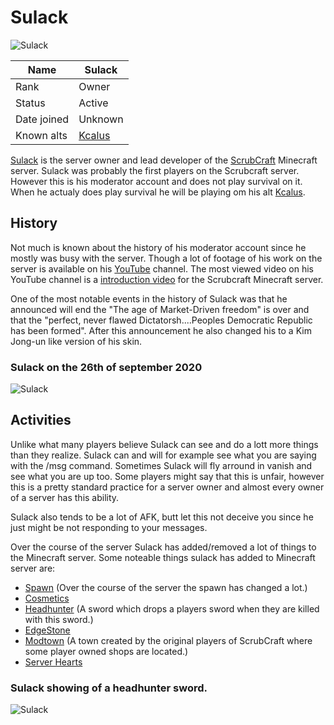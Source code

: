 # Sulack

![Sulack](https://github.com/TheDutchPanzer/wiki/blob/master/assets/images/Sulack.png)

| Name          | Sulack        |
|---------------|---------------|
| Rank          | Owner         |
| Status        | Active        |
| Date joined   | Unknown       |
| Known alts    | [Kcalus](kcalus) |

[Sulack](sulack) is the server owner and lead developer of the [ScrubCraft](scrubcraft) Minecraft server. Sulack was probably the first players on the Scrubcraft server. However this is his moderator account and does not play survival on it. When he actualy does play survival he will be playing om his alt [Kcalus](kcalus).

## History

Not much is known about the history of his moderator account since he mostly was busy with the server. Though a lot of footage of his work on the server is available on his [YouTube](https://www.youtube.com/channel/UCBYO5axZoTcEEX_FQKsDFrQ) channel. The most viewed video on his YouTube channel is a [introduction video](https://youtu.be/T9J56Wdcx98) for the Scrubcraft Minecraft server.

One of the most notable events in the history of Sulack was that he announced will end the "The age of Market-Driven freedom" is over and that the "perfect, never flawed Dictatorsh....Peoples Democratic Republic has been formed". After this announcement he also changed his to a Kim Jong-un like version of his skin.

### Sulack on the 26th of september 2020
![Sulack](https://github.com/TheDutchPanzer/wiki/blob/master/assets/images/2020-09-26_22.24.09.png)

## Activities

Unlike what many players believe Sulack can see and do a lott more things than they realize. Sulack can and will for example see what you are saying with the /msg command. Sometimes Sulack will fly arround in vanish and see what you are up too. Some players might say that this is unfair, however this is a pretty standard practice for a server owner and almost every owner of a server has this ability.

Sulack also tends to be a lot of AFK, butt let this not deceive you since he just might be not responding to your messages.

Over the course of the server Sulack has added/removed a lot of things to the Minecraft server. Some noteable things sulack has added to Minecraft server are:
- [Spawn](spawn) (Over the course of the server the spawn has changed a lot.)
- [Cosmetics](cosmetics)
- [Headhunter](headhunter) (A sword which drops a players sword when they are killed with this sword.)
- [EdgeStone](edgestone)
- [Modtown](modtown) (A town created by the original players of ScrubCraft where some player owned shops are located.)
- [Server Hearts](server_hearts)

### Sulack showing of a headhunter sword.
![Sulack](https://github.com/TheDutchPanzer/wiki/blob/master/assets/images/2021-03-10_00.30.12.png)
